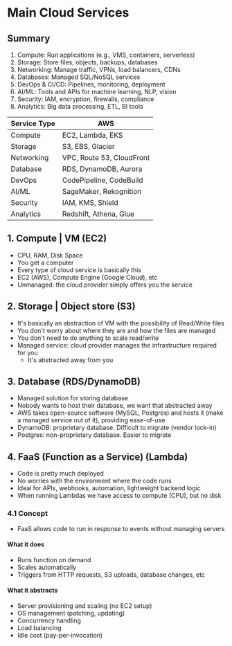 # Main Cloud Services

## Summary

1. Compute: Run applications (e.g., VMS, containers, serverless)
2. Storage: Store files, objects, backups, databases
3. Networking: Manage traffic, VPNs, load balancers, CDNs
4. Databases: Managed SQL/NoSQL services
5. DevOps & CI/CD: Pipelines, monitoring, deployment
6. AI/ML: Tools and APIs for machine learning, NLP, vision
7. Security: IAM, encryption, firewalls, compliance
8. Analytics: Big data processing, ETL, BI tools

| Service Type | AWS                       |
| ------------ | ------------------------- |
| Compute      | EC2, Lambda, EKS          |
| Storage      | S3, EBS, Glacier          |
| Networking   | VPC, Route 53, CloudFront |
| Database     | RDS, DynamoDB, Aurora     |
| DevOps       | CodePipeline, CodeBuild   |
| AI/ML        | SageMaker, Rekognition    |
| Security     | IAM, KMS, Shield          |
| Analytics    | Redshift, Athena, Glue    |

## 1. Compute | VM (EC2)

- CPU, RAM, Disk Space
- You get a computer
- Every type of cloud service is basically this
- EC2 (AWS), Compute Engine (Google Cloud), etc
- Unmanaged: the cloud provider simply offers you the service

## 2. Storage | Object store (S3)

- It's basically an abstraction of VM with the possibility of Read/Write files
- You don't worry about where they are and how the files are managed
- You don't need to do anything to scale read/write
- Managed service: cloud provider manages the infrastructure required for you
  - It's abstracted away from you

## 3. Database (RDS/DynamoDB)

- Managed solution for storing database
- Nobody wants to host their database, we want that abstracted away
- AWS takes open-source software (MySQL, Postgres) and hosts it (make a managed service out of it), providing ease-of-use
- DynamoDB: proprietary database. Difficult to migrate (vendor lock-in)
- Postgres: non-proprietary database. Easier to migrate

## 4. FaaS (Function as a Service) (Lambda)

- Code is pretty much deployed
- No worries with the environment where the code runs
- Ideal for APIs, webhooks, automation, lightweight backend logic
- When running Lambdas we have access to compute (CPU), but no disk

### 4.1 Concept

- FaaS allows code to run in response to events without managing servers

#### What it does

- Runs function on demand
- Scales automatically
- Triggers from HTTP requests, S3 uploads, database changes, etc

#### What it abstracts

- Server provisioning and scaling (no EC2 setup)
- OS management (patching, updating)
- Concurrency handling
- Load balancing
- Idle cost (pay-per-invocation)

